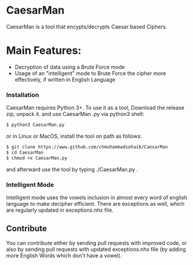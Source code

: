 # CaesarMan
CaesarMan is a tool that encypts/decrypts Caesar based Ciphers.

  
# Main Features:
  - Decryption of data using a Brute Force mode
  - Usage of an "intelligent" mode to Brute Force the cipher more effectively, if written in English Language
### Installation

CaesarMan requires Python 3+.
To use it as a tool, Download the release zip, unpack it. and use CaesarMan .py via python3 shell:

```sh
$ python3 CaesarMan.py
```
or in Linux or MacOS, install the tool on path as follows:
```sh
$ git clone https://www.github.com/chmuhammadsohaib/CaesarMan
$ cd CaesarMan
$ chmod +x CaesarMan.py
```

and afterward use the tool by typing ./CaesarMan.py .
### Intelligent Mode
Intelligent mode uses the vowels inclusion in almost every word of english language to make decipher efficient. There are exceptions as well, which are regularly updated in exceptions.nhx file.

## Contribute
You can contribute either by sending pull requests with improved code, or also by sending pull requests with updated exceptions.nhx file (by adding more English Words which don't have a vowel).
